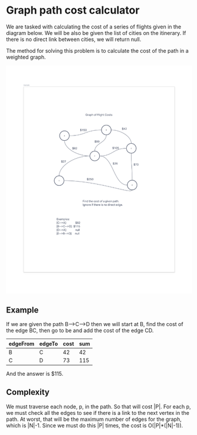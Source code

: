 # Graph path cost calculator

We are tasked with calculating the cost of a series of flights given in the diagram below. We will be also be given the list of cities on the itinerary. If there is no direct link between cities, we will return null.

The method for solving this problem is to calculate the cost of the path in a weighted graph.

![diagram of example graph](./graph-business-trip-example.png)

## Example

If we are given the path B-->C-->D then we will start at B, find the cost of the edge BC, then go to be and add the cost of the edge CD.

| edgeFrom | edgeTo | cost | sum |
| -------- | ------ | ---- | --- |
| B        | C      | 42   | 42  |
| C        | D      | 73   | 115 |

And the answer is $115.

## Complexity

We must traverse each node, p, in the path. So that will cost |P|. For each p, we must check all the edges to see if there is a link to the next vertex in the path. At worst, that will be the maximum number of edges for the graph, which is |N|-1. Since we must do this |P| times, the cost is O(|P|\*(|N|-1)).
